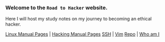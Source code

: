 ### Welcome to the `Road to Hacker` website.

Here I will host my study notes on my journey to becoming an ethical hacker.

[Linux Manual Pages][linux-man-pages] | [Hacking Manual Pages][hacking-man-pages]
[SSH][ssh] | [Vim][vim]
[Repo][repo] | [Who am I][whoami]


[linux-man-pages]: ./linux-man-pages/linux-man-pages.md
[hacking-man-pages]: ./hacking-man-pages/hacking-man-pages.md

[ssh]: ./ssh/01-intro.md
[vim]: ./vim/intro.md

[repo]: https://github.com/PenguinSixtyfive/penguinsixtyfive.github.io
[whoami]: whoami.md




